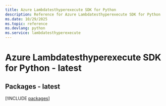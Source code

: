 ```yaml
---
title: Azure Lambdatesthyperexecute SDK for Python
description: Reference for Azure Lambdatesthyperexecute SDK for Python
ms.date: 10/29/2025
ms.topic: reference
ms.devlang: python
ms.service: lambdatesthyperexecute
---
```

# Azure Lambdatesthyperexecute SDK for Python - latest
## Packages - latest
[!INCLUDE [packages](lambdatesthyperexecute-index.md)]